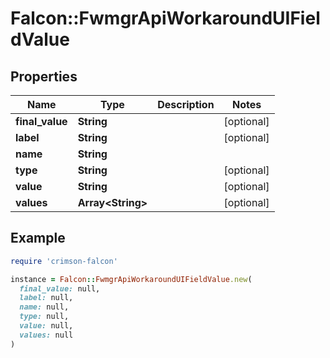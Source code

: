 # Falcon::FwmgrApiWorkaroundUIFieldValue

## Properties

| Name | Type | Description | Notes |
| ---- | ---- | ----------- | ----- |
| **final_value** | **String** |  | [optional] |
| **label** | **String** |  | [optional] |
| **name** | **String** |  |  |
| **type** | **String** |  | [optional] |
| **value** | **String** |  | [optional] |
| **values** | **Array&lt;String&gt;** |  | [optional] |

## Example

```ruby
require 'crimson-falcon'

instance = Falcon::FwmgrApiWorkaroundUIFieldValue.new(
  final_value: null,
  label: null,
  name: null,
  type: null,
  value: null,
  values: null
)
```

